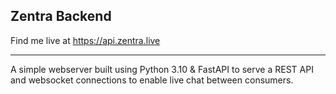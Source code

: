 Zentra Backend
---

Find me live at https://api.zentra.live

---

A simple webserver built using Python 3.10 & FastAPI to serve a REST API and websocket connections to enable live chat between consumers.